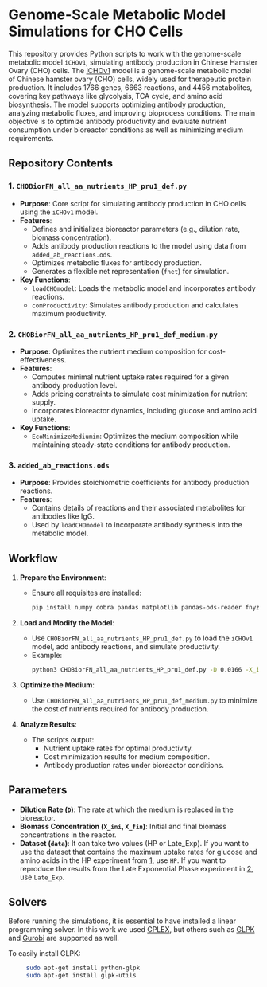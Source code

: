 # Genome-Scale Metabolic Model Simulations for CHO Cells

This repository provides Python scripts to work with the genome-scale metabolic model `iCHOv1`, simulating antibody production in Chinese Hamster Ovary (CHO) cells. The [iCHOv1](http://bigg.ucsd.edu/models/iCHOv1) model is a genome-scale metabolic model of Chinese hamster ovary (CHO) cells, widely used for therapeutic protein production. It includes 1766 genes, 6663 reactions, and 4456 metabolites, covering key pathways like glycolysis, TCA cycle, and amino acid biosynthesis. The model supports optimizing antibody production, analyzing metabolic fluxes, and improving bioprocess conditions.
The main objective is to optimize antibody productivity and evaluate nutrient consumption under bioreactor conditions as well as minimizing medium requirements.

## Repository Contents

### **1. `CHOBiorFN_all_aa_nutrients_HP_pru1_def.py`**
- **Purpose**: Core script for simulating antibody production in CHO cells using the `iCHOv1` model.
- **Features**:
  - Defines and initializes bioreactor parameters (e.g., dilution rate, biomass concentration).
  - Adds antibody production reactions to the model using data from `added_ab_reactions.ods`.
  - Optimizes metabolic fluxes for antibody production.
  - Generates a flexible net representation (`fnet`) for simulation.
- **Key Functions**:
  - `loadCHOmodel`: Loads the metabolic model and incorporates antibody reactions.
  - `comProductivity`: Simulates antibody production and calculates maximum productivity.

### **2. `CHOBiorFN_all_aa_nutrients_HP_pru1_def_medium.py`**
- **Purpose**: Optimizes the nutrient medium composition for cost-effectiveness.
- **Features**:
  - Computes minimal nutrient uptake rates required for a given antibody production level.
  - Adds pricing constraints to simulate cost minimization for nutrient supply.
  - Incorporates bioreactor dynamics, including glucose and amino acid uptake.
- **Key Functions**:
  - `EcoMinimizeMediumim`: Optimizes the medium composition while maintaining steady-state conditions for antibody production.

### **3. `added_ab_reactions.ods`**
- **Purpose**: Provides stoichiometric coefficients for antibody production reactions.
- **Features**:
  - Contains details of reactions and their associated metabolites for antibodies like IgG.
  - Used by `loadCHOmodel` to incorporate antibody synthesis into the metabolic model.

## Workflow

1. **Prepare the Environment**:
   - Ensure all requisites are installed:
     ```bash
     pip install numpy cobra pandas matplotlib pandas-ods-reader fnyzer
     ```

2. **Load and Modify the Model**:
   - Use `CHOBiorFN_all_aa_nutrients_HP_pru1_def.py` to load the `iCHOv1` model, add antibody reactions, and simulate productivity.
   - Example:
     ```bash
     python3 CHOBiorFN_all_aa_nutrients_HP_pru1_def.py -D 0.0166 -X_ini 3.18 -X_fin 3.18 -data HP
     ```

3. **Optimize the Medium**:
   - Use `CHOBiorFN_all_aa_nutrients_HP_pru1_def_medium.py` to minimize the cost of nutrients required for antibody production.

4. **Analyze Results**:
   - The scripts output:
     - Nutrient uptake rates for optimal productivity.
     - Cost minimization results for medium composition.
     - Antibody production rates under bioreactor conditions.

## Parameters

- **Dilution Rate (`D`)**: The rate at which the medium is replaced in the bioreactor.
- **Biomass Concentration (`X_ini`, `X_fin`)**: Initial and final biomass concentrations in the reactor.
- **Dataset (`data`)**: It can take two values (HP or Late_Exp). If you want to use the dataset that contains the maximum uptake rates for glucose and amino acids in the HP experiment from [1](https://analyticalsciencejournals.onlinelibrary.wiley.com/doi/10.1002/bit.24983), use `HP`. If you want to reproduce the results from the Late Exponential Phase experiment in [2](https://analyticalsciencejournals.onlinelibrary.wiley.com/doi/10.1002/bit.24445), use `Late_Exp`.

## Solvers

Before running the simulations, it is essential to have installed a linear programming solver. In this work we used [CPLEX](https://www.ibm.com/es-es/products/ilog-cplex-optimization-studio), but others such as [GLPK](https://www.gnu.org/software/glpk/) and [Gurobi](https://www.gurobi.com/) are supported as well.

To easily install GLPK:

```bash
     sudo apt-get install python-glpk
     sudo apt-get install glpk-utils
```
